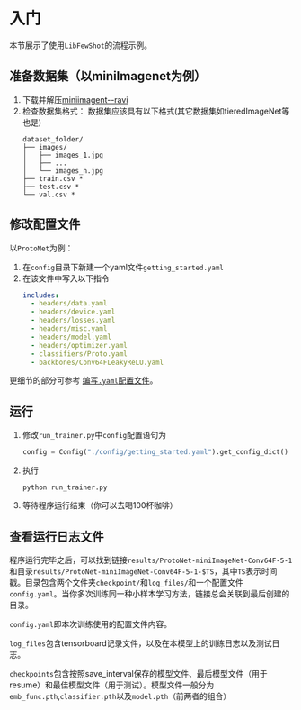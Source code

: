 # 入门

本节展示了使用`LibFewShot`的流程示例。

## 准备数据集（以miniImagenet为例）
1. 下载并解压[miniimagent--ravi](TODO)
2. 检查数据集格式：
    数据集应该具有以下格式(其它数据集如tieredImageNet等也是)
    ```
    dataset_folder/
    ├── images/
    │   ├── images_1.jpg
    │   ├── ...
    │   └── images_n.jpg
    ├── train.csv *
    ├── test.csv *
    └── val.csv *
    ```


## 修改配置文件
以`ProtoNet`为例：
1. 在`config`目录下新建一个yaml文件`getting_started.yaml`
2. 在该文件中写入以下指令
   ```yaml
   includes:
     - headers/data.yaml
     - headers/device.yaml
     - headers/losses.yaml
     - headers/misc.yaml
     - headers/model.yaml
     - headers/optimizer.yaml
     - classifiers/Proto.yaml
     - backbones/Conv64FLeakyReLU.yaml
      ```

更细节的部分可参考 [编写`.yaml`配置文件](./tutorials/t0-write_a_config_yaml.md)。

## 运行
1. 修改`run_trainer.py`中`config`配置语句为
    ```python
    config = Config("./config/getting_started.yaml").get_config_dict()
    ```
2. 执行
   ```shell
   python run_trainer.py
   ```
3. 等待程序运行结束（你可以去喝100杯咖啡）

## 查看运行日志文件
程序运行完毕之后，可以找到链接`results/ProtoNet-miniImageNet-Conv64F-5-1`和目录`results/ProtoNet-miniImageNet-Conv64F-5-1-$TS`，其中`TS`表示时间戳。目录包含两个文件夹`checkpoint/`和`log_files/`和一个配置文件`config.yaml`。当你多次训练同一种小样本学习方法，链接总会关联到最后创建的目录。

`config.yaml`即本次训练使用的配置文件内容。

`log_files`包含tensorboard记录文件，以及在本模型上的训练日志以及测试日志。

`checkpoints`包含按照save_interval保存的模型文件、最后模型文件（用于resume）和最佳模型文件（用于测试）。模型文件一般分为`emb_func.pth`,`classifier.pth`以及`model.pth`（前两者的组合）
